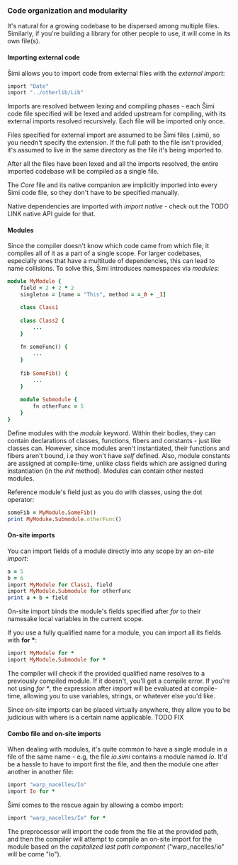 ### Code organization and modularity
It's natural for a growing codebase to be dispersed among multiple files. Similarly, if you're building a library for other people to use, it will come in its own file(s).

#### Importing external code
Šimi allows you to import code from external files with the *external import*:
```ruby
import "Date"
import "../otherlib/Lib"
```

Imports are resolved between lexing and compiling phases - each Šimi code file specified will be lexed and added upstream for compiling, with its external imports resolved recursively. Each file will be imported only once.

Files specified for external import are assumed to be Šimi files (.simi), so you needn't specify the extension. If the full path to the file isn't provided, it's assumed to live in the same directory as the file it's being imported to.

After all the files have been lexed and all the imports resolved, the entire imported codebase will be compiled as a single file.

The *Core* file and its native companion are implicitly imported into every Šimi code file, so they don't have to be specified manually.

Native dependencies are imported with *import native* - check out the TODO LINK native API guide for that.

#### Modules
Since the compiler doesn't know which code came from which file, it compiles all of it as a part of a single scope. For larger codebases, especially ones that have a multitude of dependencies, this can lead to name collisions. To solve this, Šimi introduces namespaces via *modules*:
```ruby
module MyModule {
    field = 2 + 2 * 2
    singleton = [name = "This", method = =_0 + _1]

    class Class1
    
    class Class2 {
        ...
    }
    
    fn someFunc() {
        ...
    }
    
    fib SomeFib() {
        ...
    }
    
    module Submodule {
        fn otherFunc = 5
    }
}
```

Define modules with the *module* keyword. Within their bodies, they can contain declarations of classes, functions, fibers and constants - just like classes can. However, since modules aren't instantiated, their functions and fibers aren't bound, i.e they won't have *self* defined. Also, module constants are assigned at compile-time, unlike class fields which are assigned during instantiation (in the *init* method). Modules can contain other nested modules.

Reference module's field just as you do with classes, using the dot operator:
```ruby
someFib = MyModule.SomeFib()
print MyModuke.Submodule.otherFunc()
```

#### On-site imports
You can import fields of a module directly into any scope by an *on-site import*:
```ruby
a = 5
b = 6
import MyModule for Class1, field
import MyModule.Submodule for otherFunc
print a + b + field
```

On-site import binds the module's fields specified after *for* to their namesake local variables in the current scope.

If you use a fully qualified name for a module, you can import all its fields with **for \***:
```ruby
import MyModule for *
import MyModule.Submodule for *
```

The compiler will check if the provided qualified name resolves to a previously compiled module. If it doesn't, you'll get a compile error. If you're not using *for \**, the expression after *import* will be evaluated at compile-time, allowing you to use variables, strings, or whatever else you'd like.

Since on-site imports can be placed virtually anywhere, they allow you to be judicious with where is a certain name applicable. TODO FIX

#### Combo file and on-site imports
When dealing with modules, it's quite common to have a single module in a file of the same name - e.g, the file *io.simi* contains a module named *Io*. It'd be a hassle to have to import first the file, and then the module one after another in another file:
```ruby
import "warp_nacelles/Io"
import Io for *
```

Šimi comes to the rescue again by allowing a combo import:
```ruby
import "warp_nacelles/Io" for *
```

The preprocessor will import the code from the file at the provided path, and then the compiler will attempt to compile an on-site import for the module based on the *capitalized last path component* ("warp_nacelles/io" will be come "Io").
